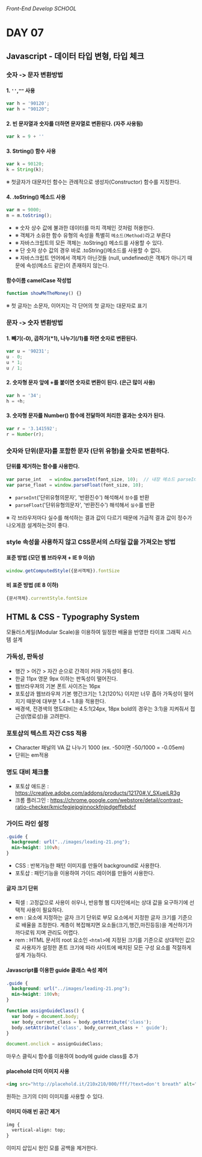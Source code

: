 ###### Front-End Develop SCHOOL

# DAY 07

## Javascript - 데이터 타입 변형, 타입 체크

### 숫자 -> 문자 변환방법

#### 1. `''`,`""` 사용
```js
var h = '90120';
var h = "90120";
```

#### 2. 빈 문자열과 숫자를 더하면 문자열로 변환된다. (자주 사용됨)
```js
var k = 9 + ''
```

#### 3. Strting() 함수 사용
```js
var k = 90120;
k = String(k);
```
※ 첫글자가 대문자인 함수는 관례적으로 생성자(Constructor) 함수를 지칭한다.

#### 4. .toString() 메소드 사용
```js
var m = 9000;
m = m.toString();
```
- ※ 숫자 상수 값에 불과한 데이터를 마치 객체인 것처럼 허용한다.
- ※ 객체가 소유한 함수 유형의 속성을 특별히 `메소드(Method)`라고 부른다
- ※ 자바스크립트의 모든 객체는 .toString() 메소드를 사용할 수 있다.
- ※ 단 숫자 상수 값의 경우 바로 .toString()메소드를 사용할 수 없다.
- ※ 자바스크립트 언어에서 객체가 아닌것들 (null, undefined)은 객체가 아니기 때문에 속성(메소드 같은)이 존재하지 않는다.

#### 함수이름 camelCase 작성법
```js
function showMeTheMoney() {}
```
※ 첫 글자는 소문자, 이어지는 각 단어의 첫 글자는 대문자로 표기


### 문자 -> 숫자 변환방법

#### 1. 빼기(-0), 곱하기(*1), 나누기(/1)를 하면 숫자로 변환된다.
```js
var u = '90231';
u - 0;
u * 1;
u / 1;
```

#### 2. 숫자형 문자 앞에 +를 붙이면 숫자로 변환이 된다. (은근 많이 사용)
```js
var h = '34';
h = +h;
```

#### 3. 숫자형 문자를 Number() 함수에 전달하여 처리한 결과는 숫자가 된다.
```js
var r = '3.141592';
r = Number(r);
```

### 숫자와 단위(문자)를 포함한 문자 (단위 유형)을 숫자로 변환하다.

#### 단위를 제거하는 함수를 사용한다.
```js
var parse_int   = window.parseInt(font_size, 10);  // 내장 메소드 parseInt 를 사용하여 10진수로 반환하라.
var parse_float = window.parseFloat(font_size, 10);
```
- `parseInt`('단위유형의문자', '반환진수') 해석해서 `정수`를 반환
- `parseFloat`('단위유형의문자', '반환진수') 해석해서 `실수`를 반환

※ 각 브라우저마다 실수를 해석하는 결과 값이 다르기 때문에 가급적 결과 값이 정수가 나오게끔 설계하는것이 좋다.

### style 속성을 사용하지 않고 CSS문서의 스타일 값을 가져오는 방법

#### 표준 방법 (모던 웹 브라우져 + IE 9 이상)
```js
window.getComputedStyle({문서객체}).fontSize
```

#### 비 표준 방법 (IE 8 이하)
```js
{문서객체}.currentStyle.fontSize
```



## HTML & CSS - Typography System
모듈러스케일(Modular Scale)을 이용하여 일정한 배율을 반영한 타이포 그래픽 시스템 설계

### 가독성, 판독성
- 행간 > 어간 > 자간 순으로 간격이 커야 가독성이 좋다.
- 한글 11px 영문 9px 이하는 판독성이 떨어진다.
- 웹브라우져의 기본 폰트 사이즈는 16px
- 포토샵과 웹브라우져 기본 행간크기는 1.2(120%) 이지만 너무 좁아 가독성이 떨어지기 때문에
대부분 1.4 ~ 1.8을 적용한다.
- 배경색, 전경색의 명도대비는 4.5:1(24px, 18px bold의 경우는 3:1)을 지켜줘서 접근성(명료성)을 고려한다.

### 포토샵의 텍스트 자간 CSS 적용
- Character 패널의 VA 값 나누기 1000 (ex. -50이면 -50/1000 = -0.05em)
- 단위는 em적용

### 명도 대비 체크툴
- 포토샵 애드온 : https://creative.adobe.com/addons/products/12170#.V_SXueiLR3g
- 크롬 플러그인 : https://chrome.google.com/webstore/detail/contrast-ratio-checker/kmicfegjejpginnockfnjpdgeffebdcf

### 가이드 라인 설정
```css
.guide {
  background: url("../images/leading-21.png");
  min-height: 100vh;
}
```
- CSS : 반복가능한 패턴 이미지를 만들어 background로 사용한다.
- 포토샵 : 패턴기능을 이용하여 가이드 레이어를 만들어 사용한다.


#### 글자 크기 단위
- 픽셀 : 고정값으로 사용이 쉬우나, 반응형 웹 디자인에서는 상대 값을 요구하기에 선택적 사용이 필요하다.
- em : 요소에 지정하는 글자 크기 단위로 부모 요소에서 지정한 글자 크기를 기준으로 배율을 조정한다. 계층이 복잡해지면 요소들(크기,행간,마진등등)을 계산하기가 까다로워 지며 관리도 어렵다.
- rem : HTML 문서의 root 요소인 `<html>`에 지정된 크기를 기준으로 상대적인 값으로 사용자가 설정한 폰트 크기에 따라 사이트에 배치된 모든 구성 요소를 적절하게 설계 가능하다.


#### Javascript를 이용한 guide 클래스 속성 제어
```css
.guide {
  background: url("../images/leading-21.png");
  min-height: 100vh;
}
```

```js
function assignGuideClass() {
  var body = document.body;
  var body_current_class = body.getAttribute('class');
  body.setAttribute('class', body_current_class + ' guide');
}

document.onclick = assignGuideClass;
```
마우스 클릭시 함수를 이용하여 body에 guide class를 추가


#### placehold 더미 이미지 사용
```html
<img src="http://placehold.it/210x210/000/fff/?text=don't breath" alt="숨 쉬지마!">
```
원하는 크기의 더미 이미지를 사용할 수 있다.


#### 이미지 아래 빈 공간 제거
```html
img {
  vertical-align: top;
}
```
이미지 삽입시 원인 모를 공백을 제거한다.




